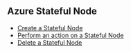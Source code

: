 ## Azure Stateful Node
<!--ts-->
  * [Create a Stateful Node](azure-stateful-node-detailed.yaml)
  * [Perform an action on a Stateful Node](azure-stateful-node-with-action.yaml)
  * [Delete a Stateful Node](azure-stateful-node-delete.yaml)
<!--te-->

